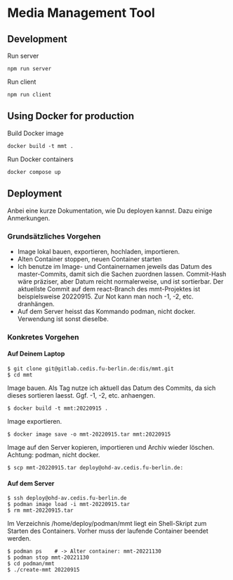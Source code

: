 # Media Management Tool

## Development

Run server

`npm run server`

Run client

`npm run client`

## Using Docker for production

Build Docker image

`docker build -t mmt .`

Run Docker containers

`docker compose up`


## Deployment

Anbei eine kurze Dokumentation, wie Du deployen kannst. Dazu einige Anmerkungen.

### Grundsätzliches Vorgehen

- Image lokal bauen, exportieren, hochladen, importieren.
- Alten Container stoppen, neuen Container starten
- Ich benutze im Image- und Containernamen jeweils das Datum des master-Commits,
  damit sich die Sachen zuordnen lassen. Commit-Hash wäre präziser, aber
  Datum reicht normalerweise, und ist sortierbar. Der aktuellste Commit
  auf dem react-Branch des mmt-Projektes ist beispielsweise 20220915. Zur Not
  kann man noch -1, -2, etc. dranhängen.
- Auf dem Server heisst das Kommando podman, nicht docker. Verwendung ist sonst dieselbe.

### Konkretes Vorgehen

#### Auf Deinem Laptop

```console
$ git clone git@gitlab.cedis.fu-berlin.de:dis/mmt.git
$ cd mmt
```

Image bauen. Als Tag nutze ich aktuell das Datum des Commits, da sich
dieses sortieren laesst. Ggf. -1, -2, etc. anhaengen.

```console
$ docker build -t mmt:20220915 .
```

Image exportieren.

```console
$ docker image save -o mmt-20220915.tar mmt:20220915
```

Image auf den Server kopieren, importieren und Archiv wieder löschen.
Achtung: podman, nicht docker.

```console
$ scp mmt-20220915.tar deploy@ohd-av.cedis.fu-berlin.de:
```

#### Auf dem Server

```console
$ ssh deploy@ohd-av.cedis.fu-berlin.de
$ podman image load -i mmt-20220915.tar
$ rm mmt-20220915.tar
```

Im Verzeichnis /home/deploy/podman/mmt liegt ein Shell-Skript zum Starten des Containers.
Vorher muss der laufende Container beendet werden.

```console
$ podman ps    # -> Alter container: mmt-20221130
$ podman stop mmt-20221130
$ cd podman/mmt
$ ./create-mmt 20220915
```
